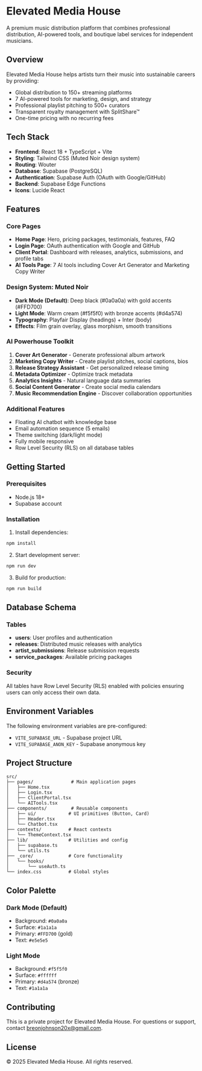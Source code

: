 # Elevated Media House

A premium music distribution platform that combines professional distribution, AI-powered tools, and boutique label services for independent musicians.

## Overview

Elevated Media House helps artists turn their music into sustainable careers by providing:
- Global distribution to 150+ streaming platforms
- 7 AI-powered tools for marketing, design, and strategy
- Professional playlist pitching to 500+ curators
- Transparent royalty management with SplitShare™
- One-time pricing with no recurring fees

## Tech Stack

- **Frontend**: React 18 + TypeScript + Vite
- **Styling**: Tailwind CSS (Muted Noir design system)
- **Routing**: Wouter
- **Database**: Supabase (PostgreSQL)
- **Authentication**: Supabase Auth (OAuth with Google/GitHub)
- **Backend**: Supabase Edge Functions
- **Icons**: Lucide React

## Features

### Core Pages
- **Home Page**: Hero, pricing packages, testimonials, features, FAQ
- **Login Page**: OAuth authentication with Google and GitHub
- **Client Portal**: Dashboard with releases, analytics, submissions, and profile tabs
- **AI Tools Page**: 7 AI tools including Cover Art Generator and Marketing Copy Writer

### Design System: Muted Noir
- **Dark Mode (Default)**: Deep black (#0a0a0a) with gold accents (#FFD700)
- **Light Mode**: Warm cream (#f5f5f0) with bronze accents (#d4a574)
- **Typography**: Playfair Display (headings) + Inter (body)
- **Effects**: Film grain overlay, glass morphism, smooth transitions

### AI Powerhouse Toolkit
1. **Cover Art Generator** - Generate professional album artwork
2. **Marketing Copy Writer** - Create playlist pitches, social captions, bios
3. **Release Strategy Assistant** - Get personalized release timing
4. **Metadata Optimizer** - Optimize track metadata
5. **Analytics Insights** - Natural language data summaries
6. **Social Content Generator** - Create social media calendars
7. **Music Recommendation Engine** - Discover collaboration opportunities

### Additional Features
- Floating AI chatbot with knowledge base
- Email automation sequence (5 emails)
- Theme switching (dark/light mode)
- Fully mobile responsive
- Row Level Security (RLS) on all database tables

## Getting Started

### Prerequisites
- Node.js 18+
- Supabase account

### Installation

1. Install dependencies:
```bash
npm install
```

2. Start development server:
```bash
npm run dev
```

3. Build for production:
```bash
npm run build
```

## Database Schema

### Tables
- **users**: User profiles and authentication
- **releases**: Distributed music releases with analytics
- **artist_submissions**: Release submission requests
- **service_packages**: Available pricing packages

### Security
All tables have Row Level Security (RLS) enabled with policies ensuring users can only access their own data.

## Environment Variables

The following environment variables are pre-configured:
- `VITE_SUPABASE_URL` - Supabase project URL
- `VITE_SUPABASE_ANON_KEY` - Supabase anonymous key

## Project Structure

```
src/
├── pages/              # Main application pages
│   ├── Home.tsx
│   ├── Login.tsx
│   ├── ClientPortal.tsx
│   └── AITools.tsx
├── components/         # Reusable components
│   ├── ui/            # UI primitives (Button, Card)
│   ├── Header.tsx
│   └── Chatbot.tsx
├── contexts/          # React contexts
│   └── ThemeContext.tsx
├── lib/               # Utilities and config
│   ├── supabase.ts
│   └── utils.ts
├── _core/             # Core functionality
│   └── hooks/
│       └── useAuth.ts
└── index.css          # Global styles
```

## Color Palette

### Dark Mode (Default)
- Background: `#0a0a0a`
- Surface: `#1a1a1a`
- Primary: `#FFD700` (gold)
- Text: `#e5e5e5`

### Light Mode
- Background: `#f5f5f0`
- Surface: `#ffffff`
- Primary: `#d4a574` (bronze)
- Text: `#1a1a1a`

## Contributing

This is a private project for Elevated Media House. For questions or support, contact breonjohnson20x@gmail.com.

## License

© 2025 Elevated Media House. All rights reserved.
